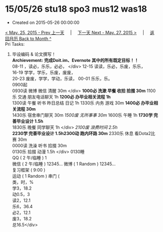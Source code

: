 # 15/05/26 stu18 spo3 mus12 was18

* Created on 2015-05-26 00:00:00

[&lt; May. 25, 2015 - Prev 上一天](d25.md)     \|     [下一天 Next - May. 27, 2015 &gt;](d27.md)     \|     [返回月历 Back to Month ^](index.md)   
Pri Tasks:  
1. 毕设编码 & 论文撰写！   
 **Archievement:** **完成Doit.im、Evernote**  **其中的所有既定目标！！**   
08-11 ，读必，乐乐，必必， &lt;/div&gt; 12-15 读读，乐必，乐废，乐乐，  
 16-19 学学，学乐，乐废，废废，  
 20-23 废废，学学，学动，乐读， 00-01 乐乐，乐。   
0900起  
 0930读 微博 微信 清醒 30m &lt;/div&gt; **1000必 洗漱 早餐 收拾 拾掇 30m** 1100乐 交通 朋友电话聊天 1h **1200必 办毕业相关流程 1h**   
 1300读 午餐 听书 昨日总结 日记 1h 1330乐 内务 游戏 30m **1400必 办毕业相关流程 30m**   
 1430乐 宿舍串门聊天 30m _1500废 无所事事_ _30m_ 1600乐 午睡 1h **1730学 完善毕业设计 1.5h**   
1830乐 晚餐 同学聊天 1h &lt;/div&gt; _2100废 浪费时间 2.5h_  
**2230学 完善毕业设计 1.5h2300动 跑内环路 30m** 2330乐 休息 看Dota2比赛 30m   
0000读 洗澡 听书 拾掇 30m  
0130乐 拾掇 动漫 1.5h &lt;/div&gt; 0130睡   
 QQ \( 2 午/临睡 \) 1  
微信 \( 2 午/临睡 \) 12345… 微博 \( 1 Random \) 12345…   
 复习框架 \( 9:00 \)  
 运动 \( 1 Random \) 串门 \(   
类，时，%  
 学3，18.2  
 动0.5，3  
 读2，12.1  
 乐6，36.4  
 必2，12.1  
 废3，18.2  
 总16.5&lt;/div&gt;

